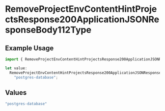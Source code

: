 # RemoveProjectEnvContentHintProjectsResponse200ApplicationJSONResponseBody112Type

## Example Usage

```typescript
import { RemoveProjectEnvContentHintProjectsResponse200ApplicationJSONResponseBody112Type } from "@vercel/sdk/models/operations/removeprojectenv.js";

let value:
  RemoveProjectEnvContentHintProjectsResponse200ApplicationJSONResponseBody112Type =
    "postgres-database";
```

## Values

```typescript
"postgres-database"
```